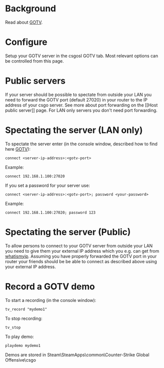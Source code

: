 # Background
Read about [GOTV](https://steamcommunity.com/sharedfiles/filedetails/?id=411316022).

# Configure
Setup your GOTV server in the csgosl GOTV tab. Most relevant options can be controlled from this page.

# Public servers
If your server should be possible to spectate from outside your LAN you need to forward the GOTV port (default 27020) in your router to the IP address of your csgo server. See more about port forwarding on the [[Host public server]] page. For LAN only servers you don't need port forwarding.

# Spectating the server (LAN only)
To spectate the server enter (in the console window, described how to find here [GOTV](https://steamcommunity.com/sharedfiles/filedetails/?id=411316022)):

`connect <server-ip-address>:<gotv-port>`

Example:

`connect 192.168.1.100:27020`

If you set a password for your server use:

`connect <server-ip-address>:<gotv-port>; password <your-password>`

Example:

`connect 192.168.1.100:27020; password 123`

# Spectating the server (Public)

To allow persons to connect to your GOTV server from outside your LAN you need to give them your external IP address which you e.g. can get from [whatismyip](https://www.whatismyip.com/). Assuming you have properly forwarded the GOTV port in your router your friends should be be able to connect as described above using your external IP address.

# Record a GOTV demo

To start a recording (in the console window):

`tv_record "mydemo1"`

To stop recording:

`tv_stop`

To play demo:

`playdemo mydemo1`

Demos are stored in Steam\SteamApps\common\Counter-Strike Global Offensive\csgo
